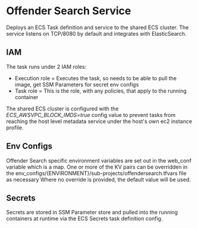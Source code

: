# Offender Search Service
Deploys an ECS Task definition and service to the shared ECS cluster.
The service listens on TCP/8080 by default and integrates with ElasticSearch. 

## IAM
The task runs under 2 IAM roles:

- Execution role = Executes the task, so needs to be able to pull the image, get SSM Parameters for secret env configs
- Task role = This is the role, with any policies, that apply to the running container

The shared ECS cluster is configured with the *ECS_AWSVPC_BLOCK_IMDS=true* config value to prevent tasks from reaching the host level metadata service under the host's own ec2 instance profile.

## Env Configs
Offender Search specific environment variables are set out in the web_conf variable which is a map.
One or more of the KV pairs can be overridden in the env_configs/{ENVIRONMENT}/sub-projects/offendersearch.tfvars file as necessary
Where no override is provided, the default value will be used.

## Secrets
Secrets are stored in SSM Parameter store and pulled into the running containers at runtime via the ECS Secrets task definition config.